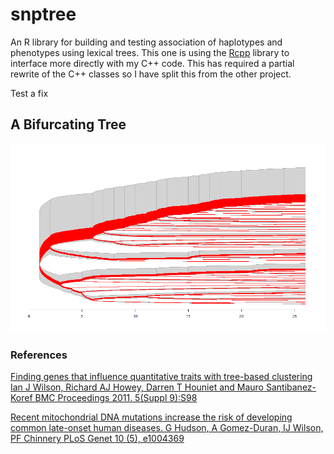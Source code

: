 # snptree

An R library for building and testing association of haplotypes and phenotypes using lexical trees.  This one is using the [Rcpp](http://www.rcpp.org/) library to interface more directly with my C++ code.  This has required a partial rewrite of the C++ classes so I have split this from the other project.

Test a fix

## A Bifurcating Tree

![Bifurcating Tree](images/bifurc.png)

### References

[Finding genes that influence quantitative traits with tree-based clustering
Ian J Wilson, Richard AJ Howey, Darren T Houniet and Mauro Santibanez-Koref
BMC Proceedings 2011. 5(Suppl 9):S98](https://bmcproc.biomedcentral.com/articles/10.1186/1753-6561-5-S9-S98)


[Recent mitochondrial DNA mutations increase the risk of developing common late-onset human diseases.  G Hudson, A Gomez-Duran, IJ Wilson, PF Chinnery PLoS Genet 10 (5), e1004369](http://journals.plos.org/plosgenetics/article?id=10.1371/journal.pgen.1004369)

